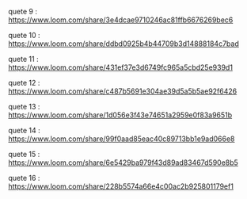 quete 9 : https://www.loom.com/share/3e4dcae9710246ac81ffb6676269bec6

quete 10 : https://www.loom.com/share/ddbd0925b4b44709b3d14888184c7bad

quete 11 : https://www.loom.com/share/431ef37e3d6749fc965a5cbd25e939d1

quete 12 : https://www.loom.com/share/c487b5691e304ae39d5a5b5ae92f6426

quete 13 : https://www.loom.com/share/1d056e3f43e74651a2959e0f83a9651b

quete 14 : https://www.loom.com/share/99f0aad85eac40c89713bb1e9ad066e8

quete 15 : https://www.loom.com/share/6e5429ba979f43d89ad83467d590e8b5

quete 16 : https://www.loom.com/share/228b5574a66e4c00ac2b925801179ef1